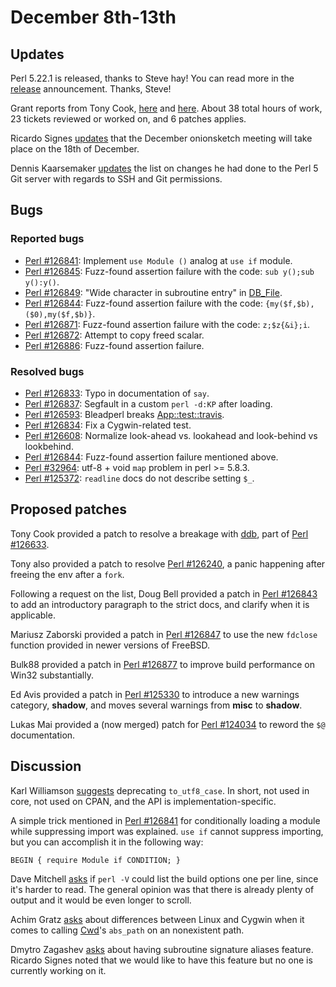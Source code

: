 # December 8th-13th

## Updates

Perl 5.22.1 is released, thanks to Steve hay! You can read more
in the
[release](http://www.nntp.perl.org/group/perl.perl5.porters/233318)
announcement. Thanks, Steve!

Grant reports from Tony Cook,
[here](http://www.nntp.perl.org/group/perl.perl5.porters/233196)
and [here](http://www.nntp.perl.org/group/perl.perl5.porters/233198).
About 38 total hours of work, 23 tickets reviewed or worked on,
and 6 patches applies.

Ricardo Signes
[updates](http://www.nntp.perl.org/group/perl.perl5.porters/233309)
that the December onionsketch meeting will take place on the 18th
of December.

Dennis Kaarsemaker
[updates](http://www.nntp.perl.org/group/perl.perl5.porters/233317)
the list on changes he had done to the Perl 5 Git server with
regards to SSH and Git permissions.

## Bugs

### Reported bugs

* [Perl #126841](https://rt.perl.org/Ticket/Display.html?id=126841):
  Implement `use Module ()` analog at `use if` module.
* [Perl #126845](https://rt.perl.org/Ticket/Display.html?id=126845):
  Fuzz-found assertion failure with the code:
  `sub y();sub y():y()`.
* [Perl #126849](https://rt.perl.org/Ticket/Display.html?id=126849):
  "Wide character in subroutine entry" in
  [DB_File](https://metacpan.org/pod/DB_File).
* [Perl #126844](https://rt.perl.org/Ticket/Display.html?id=126844):
  Fuzz-found assertion failure with the code:
  `{my($f,$b),($0),my($f,$b)}`.
* [Perl #126871](https://rt.perl.org/Ticket/Display.html?id=126871):
  Fuzz-found assertion failure with the code:
  `z;$z{&i};i`.
* [Perl #126872](https://rt.perl.org/Ticket/Display.html?id=126872):
  Attempt to copy freed scalar.
* [Perl #126886](https://rt.perl.org/Ticket/Display.html?id=126886):
  Fuzz-found assertion failure.

### Resolved bugs

* [Perl #126833](https://rt.perl.org/Ticket/Display.html?id=126833):
  Typo in documentation of `say`.
* [Perl #126837](https://rt.perl.org/Ticket/Display.html?id=126837):
  Segfault in a custom `perl -d:KP` after loading.
* [Perl #126593](https://rt.perl.org/Ticket/Display.html?id=126593):
  Bleadperl breaks
  [App::test::travis](https://metacpan.org/pod/App::test::travis).
* [Perl #126834](https://rt.perl.org/Ticket/Display.html?id=126834):
  Fix a Cygwin-related test.
* [Perl #126608](https://rt.perl.org/Ticket/Display.html?id=126608):
  Normalize look-ahead vs. lookahead and look-behind vs lookbehind.
* [Perl #126844](https://rt.perl.org/Ticket/Display.html?id=126844):
  Fuzz-found assertion failure mentioned above.
* [Perl #32964](https://rt.perl.org/Ticket/Display.html?id=32964):
  utf-8 + void `map` problem in perl >= 5.8.3.
* [Perl #125372](https://rt.perl.org/Ticket/Display.html?id=125372):
  `readline` docs do not describe setting `$_`.

## Proposed patches

Tony Cook provided a patch to resolve a breakage with
[ddb](https://metacpan.org/pod/ddb), part of
[Perl #126633](https://rt.perl.org/Ticket/Display.html?id=126633).

Tony also provided a patch to resolve
[Perl #126240](https://rt.perl.org/Ticket/Display.html?id=126240),
a panic happening after freeing the env after a `fork`.

Following a request on the list, Doug Bell provided a patch in
[Perl #126843](https://rt.perl.org/Ticket/Display.html?id=126843)
to add an introductory paragraph to the strict docs, and clarify
when it is applicable.

Mariusz Zaborski provided a patch in
[Perl #126847](https://rt.perl.org/Ticket/Display.html?id=126847)
to use the new `fdclose` function provided in newer versions of
FreeBSD.

Bulk88 provided a patch in
[Perl #126877](https://rt.perl.org/Ticket/Display.html?id=126877)
to improve build performance on Win32 substantially.

Ed Avis provided a patch in
[Perl #125330](https://rt.perl.org/Ticket/Display.html?id=125330)
to introduce a new warnings category, **shadow**, and moves
several warnings from **misc** to **shadow**.

Lukas Mai provided a (now merged) patch for
[Perl #124034](https://rt.perl.org/Ticket/Display.html?id=124034)
to reword the `$@` documentation.

## Discussion

Karl Williamson
[suggests](http://www.nntp.perl.org/group/perl.perl5.porters/233287)
deprecating `to_utf8_case`. In short, not used in core, not used
on CPAN, and the API is implementation-specific.

A simple trick mentioned in
[Perl #126841](https://rt.perl.org/Ticket/Display.html?id=126841)
for conditionally loading a module while suppressing import was
explained. `use if` cannot suppress importing, but you can
accomplish it in the following way:

    BEGIN { require Module if CONDITION; }

Dave Mitchell
[asks](http://www.nntp.perl.org/group/perl.perl5.porters/233201)
if `perl -V` could list the build options one per line, since it's
harder to read. The general opinion was that there is already
plenty of output and it would be even longer to scroll.

Achim Gratz
[asks](http://www.nntp.perl.org/group/perl.perl5.porters/233260)
about differences between Linux and Cygwin when it comes to calling
[Cwd](https://metacpan.org/pod/Cwd)'s `abs_path` on an nonexistent
path.

Dmytro Zagashev
[asks](http://www.nntp.perl.org/group/perl.perl5.porters/233301)
about having subroutine signature aliases feature. Ricardo Signes
noted that we would like to have this feature but no one is
currently working on it.
